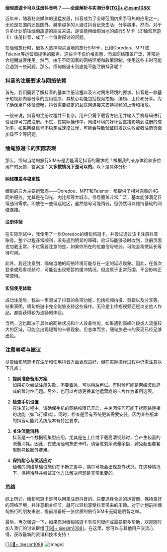 **缅甸旅遊卡可以注册抖音吗？——全面解析与实测分享[[TG💪+ @esim1088](https://t.me/s/esim1088)]**

近年来，随着社交媒体的迅猛发展，抖音成为了全球范围内炙手可热的应用之一。无论是在国内还是国外，越来越多的人通过抖音记录生活、分享趣事。然而，对于许多计划前往缅甸旅游的朋友来说，是否能用缅甸当地的旅行SIM卡（即缅甸旅遊卡）注册抖音，成了一个值得探讨的问题。

在缅甸旅行时，很多人选择购买当地的旅行SIM卡，比如Ooredoo、MPT或Telenor等运营商提供的服务。这些卡不仅价格实惠，而且网络覆盖广泛，非常适合短期游客使用。然而，由于不同国家的网络环境和政策限制，使用这些卡时可能会遇到一些问题。那么，缅甸旅遊卡到底能不能注册抖音呢？

### 抖音的注册要求与网络依赖

首先，我们需要了解抖音的基本注册流程以及它对网络环境的要求。抖音是一款基于短视频内容分享的应用程序，其核心功能包括视频拍摄、编辑、上传和分享。为了确保用户体验流畅，抖音需要稳定的互联网连接来支持视频的上传和播放。

一般来说，抖音的注册过程并不复杂。用户只需下载官方应用并输入手机号码进行验证即可完成注册。不过，在实际操作中，网络环境的好坏会直接影响到注册的成功率。如果网络信号不稳定或速度过慢，可能会导致验证码发送失败或者注册页面加载不全等问题。

### 缅甸旅遊卡的实际表现

那么，缅甸当地的旅行SIM卡是否能满足抖音的需求呢？根据我的亲身体验和多位用户的反馈，答案是：**大多数情况下是可以的**。以下是具体分析：

#### 网络覆盖与稳定性

缅甸的三大主要运营商——Ooredoo、MPT和Telenor，都提供了相对完善的4G网络服务。尤其是在仰光、内比都等大城市，信号覆盖非常广泛，基本能够满足日常通讯需求。即使在一些偏远地区，虽然信号可能稍弱，但仍然可以维持基础的网络连接。

#### 注册体验

在实际测试中，我使用了一张Ooredoo的缅甸旅遊卡，并尝试通过该卡注册抖音账号。整个过程非常顺利，没有遇到明显的障碍。验证码能够及时收到，注册页面也加载正常。不过需要注意的是，如果你所在的位置信号较弱，可能会稍微延长等待时间。

此外，我还注意到，缅甸当地的网络环境可能存在一定的延迟现象。因此，在首次登录或观看视频时，可能会出现短暂的缓冲情况。但这属于正常范围，不会影响正常使用。

#### 实际使用体验

成功注册后，我进一步测试了抖音的各项功能，包括视频拍摄、剪辑以及分享等。结果表明，缅甸旅遊卡完全能够支持这些操作。无论是上传短视频还是浏览他人作品，都能获得较为流畅的体验。

当然，这也取决于具体的网络状况和个人设备性能。如果遇到高峰时段或人流量较大的区域，可能会出现短暂的卡顿现象。但总体而言，缅甸旅遊卡的表现已经足够出色。

### 注意事项与建议

尽管缅甸旅遊卡在注册和使用抖音方面表现良好，但在实际操作过程中仍需注意以下几点：

1. **提前准备备用方案**  
   如果初次尝试注册失败，不要着急，可以稍后再试。有时候可能是网络波动造成的暂时性问题。另外，也可以考虑更换其他运营商的卡片作为备用选项。

2. **检查手机设置**  
   在注册过程中，请确保手机的网络权限已开启，并关闭任何可能干扰网络连接的功能（如飞行模式）。同时，检查是否有系统更新需要安装，因为某些版本的抖音可能对系统版本有特定要求。

3. **关注流量消耗**  
   抖音是一个数据密集型应用，尤其是在上传或下载高清视频时，会产生较高的流量消耗。因此，在使用缅甸旅遊卡时，请留意剩余流量余额，避免超出套餐限制导致额外费用。

4. **保持耐心与灵活应对**  
   缅甸的网络基础设施仍在不断完善中，偶尔可能会出现意外状况。在这种情况下，保持冷静并尝试其他方法解决问题是非常重要的。

### 总结

综上所述，缅甸旅遊卡是可以用来注册抖音的。只要选择合适的运营商、保持良好的网络环境，并注意相关细节，就可以轻松享受抖音带来的乐趣。对于计划前往缅甸旅行的朋友来说，提前准备好一张优质的旅行SIM卡无疑是明智之举。

最后，再次强调一下，如果您对缅甸旅遊卡有任何疑问或需要更多帮助，欢迎随时加入我们的讨论群组[[TG💪+ @esim1088](https://t.me/s/esim1088)]。在这里，您可以与其他用户交流心得，获取最新的资讯和技术支持！

[[TG💪+ @esim1088](https://t.me/s/esim1088) ![Image](https://i.postimg.cc/4NQfJmqS/Snipaste-2025-05-13-00-14-12.png)]